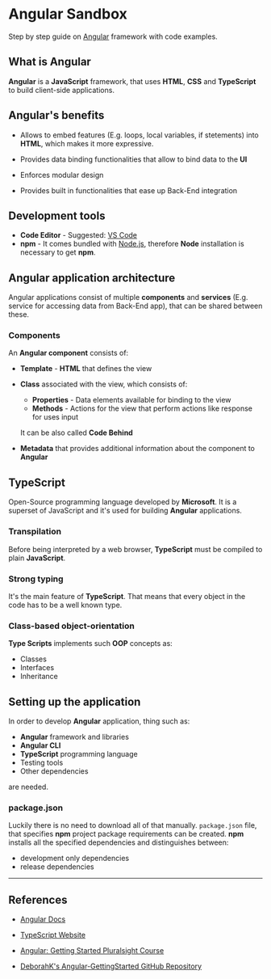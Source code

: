 # Angular Sandbox

Step by step guide on [Angular](https://angular.io/) framework with code examples.

## What is Angular

**Angular** is a **JavaScript** framework, that uses **HTML**, **CSS** and **TypeScript** to build client-side applications.

## Angular's benefits

* Allows to embed features (E.g. loops, local variables, if stetements) into **HTML**, which makes it more expressive.

* Provides data binding functionalities that allow to bind data to the **UI**

* Enforces modular design
* Provides built in functionalities that ease up Back-End integration

## Development tools

* **Code Editor** - Suggested: [VS Code](https://code.visualstudio.com/)
* **npm** - It comes bundled with [Node.js](https://nodejs.org/en/), therefore **Node** installation is necessary to get **npm**.  

## Angular application architecture

Angular applications consist of multiple **components** and **services** (E.g. service for accessing data from Back-End app), that can be shared between these.

### Components

An **Angular component** consists of:

* **Template** - **HTML** that defines the view
* **Class** associated with the view, which consists of:  
  * **Properties** - Data elements available for binding to the view
  * **Methods** - Actions for the view that perform actions like response for uses input

   It can be also called **Code Behind**
* **Metadata** that provides additional information about the component to **Angular**

## TypeScript

Open-Source programming language developed by **Microsoft**. It is a superset of JavaScript and it's used for building **Angular** applications.

### Transpilation

Before being interpreted by a web browser, **TypeScript** must be compiled to plain **JavaScript**.  

### Strong typing

It's the main feature of **TypeScript**. That means that every object in the code has to be a well known type.

### Class-based object-orientation

**Type Scripts** implements such **OOP** concepts as:

* Classes
* Interfaces
* Inheritance

## Setting up the application

In order to develop **Angular** application, thing such as:

* **Angular** framework and libraries
* **Angular  CLI**
* **TypeScript** programming language
* Testing tools
* Other dependencies

are needed.

### package.json

Luckily there is no need to download all of that manually. `package.json` file, that specifies **npm**  project package requirements can be created. **npm** installs all the specified dependencies and distinguishes between:

* development only dependencies
* release dependencies

---

## References

* [Angular Docs](https://angular.io/docs)

* [TypeScript Website](https://www.typescriptlang.org/)

* [Angular: Getting Started Pluralsight Course](https://app.pluralsight.com/library/courses/angular-2-getting-started-update/table-of-contents)

* [DeborahK's Angular-GettingStarted GitHub Repository](https://github.com/DeborahK/Angular-GettingStarted)
